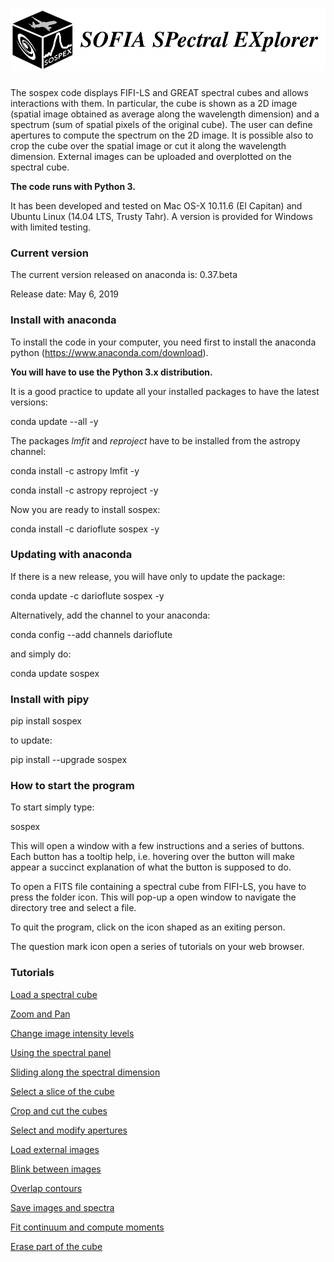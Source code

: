 # <img alt="SoSpEx" src="sospex/icons/sospexlogo.png" height="100">

The sospex code displays FIFI-LS and GREAT spectral cubes and allows interactions with them.
In particular, the cube is shown as a 2D image (spatial image obtained as
average along the wavelength dimension) and a spectrum (sum of spatial pixels
of the original cube).
The user can define apertures to compute the spectrum on the 2D image.
It is possible also to crop the cube over the spatial image or cut it along
the wavelength dimension.
External images can be uploaded and overplotted on the spectral cube.

**The code runs with Python 3.**

It has been developed and tested on Mac OS-X 10.11.6 (El Capitan) and Ubuntu Linux (14.04 LTS, Trusty Tahr).
A version is provided for Windows with limited testing.

### Current version

The current version released on anaconda is: 0.37.beta

Release date:  May 6, 2019

### Install with anaconda

To install the code in your computer, you need first to install the anaconda
python (https://www.anaconda.com/download).

**You will have to use the Python 3.x distribution.**

It is a good practice to update all your installed packages to have the latest versions:

conda update --all -y

The packages *lmfit* and *reproject* have to be installed from the astropy channel:

conda install -c astropy lmfit -y

conda install -c astropy reproject -y

Now you are ready to install sospex:

conda install -c darioflute sospex -y

### Updating with anaconda

If there is a new release, you will have only to update the package:

conda update -c darioflute sospex -y

Alternatively, add the channel to your anaconda:

conda config --add channels darioflute

and simply do:

conda update sospex

### Install with pipy

pip install sospex

to update:

pip install --upgrade sospex

### How to start the program

To start simply type:

sospex

This will open a window with a few instructions and a series of buttons.
Each button has a tooltip help, i.e. hovering over the button will make appear
a succinct explanation of what the button is supposed to do.

To open a FITS file containing a spectral cube from FIFI-LS, you have to
press the folder icon. This will pop-up a open window to navigate the directory
tree and select a file.

To quit the program, click on the icon shaped as an exiting person.

The question mark icon open a series of tutorials on your web browser.

### Tutorials

[Load a spectral cube](https://nbviewer.jupyter.org/github/darioflute/sospex/blob/master/sospex/help/start.ipynb)

[Zoom and Pan](https://nbviewer.jupyter.org/github/darioflute/sospex/blob/master/sospex/help/zoom.ipynb)

[Change image intensity levels](https://nbviewer.jupyter.org/github/darioflute/sospex/blob/master/sospex/help/intensity.ipynb)

[Using the spectral panel](https://nbviewer.jupyter.org/github/darioflute/sospex/blob/master/sospex/help/specpanel.ipynb)

[Sliding along the spectral dimension](https://nbviewer.jupyter.org/github/darioflute/sospex/blob/master/sospex/help/slider.ipynb)

[Select a slice of the cube](https://nbviewer.jupyter.org/github/darioflute/sospex/blob/master/sospex/help/slice.ipynb)

[Crop and cut the cubes](https://nbviewer.jupyter.org/github/darioflute/sospex/blob/master/sospex/help/cutcrop.ipynb)

[Select and modify apertures](https://nbviewer.jupyter.org/github/darioflute/sospex/blob/master/sospex/help/apertures.ipynb)

[Load external images](https://nbviewer.jupyter.org/github/darioflute/sospex/blob/master/sospex/help/extimages.ipynb)

[Blink between images](https://nbviewer.jupyter.org/github/darioflute/sospex/blob/master/sospex/help/blink.ipynb)

[Overlap contours](https://nbviewer.jupyter.org/github/darioflute/sospex/blob/master/sospex/help/contours.ipynb)

[Save images and spectra](https://nbviewer.jupyter.org/github/darioflute/sospex/blob/master/sospex/help/save.ipynb)

[Fit continuum and compute moments](https://nbviewer.jupyter.org/github/darioflute/sospex/blob/master/sospex/help/moments.ipynb)

[Erase part of the cube](https://nbviewer.jupyter.org/github/darioflute/sospex/blob/master/sospex/help/erase.ipynb)
